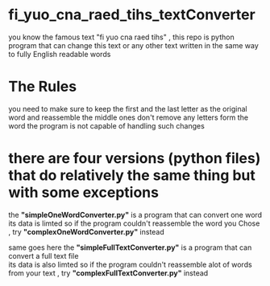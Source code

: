 # fi_yuo_cna_raed_tihs_textConverter
you know the famous text "fi yuo cna raed tihs" , this repo is python program that can change this text or any other text written in the same way to fully English readable words 

<h1>The Rules</h1> 
you need to make sure to keep the first and the last letter as the original word and reassemble the middle ones
don't remove any letters form the word the program is not capable of handling such changes

# there are four versions (python files) that do relatively the same thing but with some exceptions
the <b>"simpleOneWordConverter.py"</b> is a program that can convert one word<br>
its data is limted so if the program couldn't reassemble the word you Chose , try <b>"complexOneWordConverter.py"</b> instead

same goes here the <b>"simpleFullTextConverter.py"</b>  is a program that can convert a full text file <br>
its data is also limted so if the program couldn't reassemble alot of words from your text , try <b>"complexFullTextConverter.py"</b> instead
